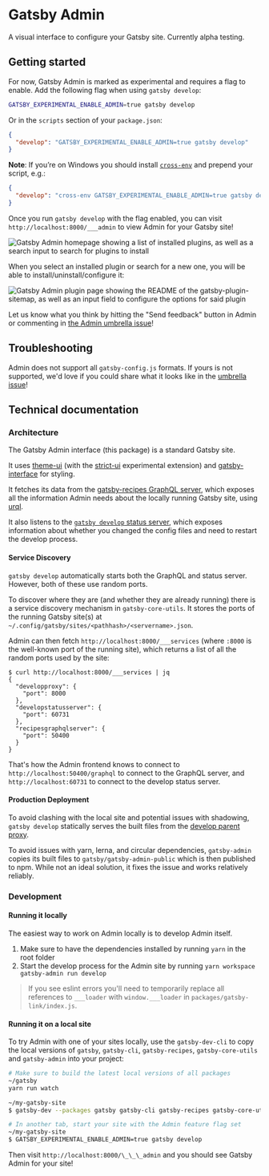 # Gatsby Admin

A visual interface to configure your Gatsby site. Currently alpha testing.

## Getting started

For now, Gatsby Admin is marked as experimental and requires a flag to enable. Add the following flag when using `gatsby develop`:

```sh
GATSBY_EXPERIMENTAL_ENABLE_ADMIN=true gatsby develop
```

Or in the `scripts` section of your `package.json`:

```json
{
  "develop": "GATSBY_EXPERIMENTAL_ENABLE_ADMIN=true gatsby develop"
}
```

**Note**: If you’re on Windows you should install [`cross-env`](https://www.npmjs.com/package/cross-env) and prepend your script, e.g.:

```json
{
  "develop": "cross-env GATSBY_EXPERIMENTAL_ENABLE_ADMIN=true gatsby develop"
}
```

Once you run `gatsby develop` with the flag enabled, you can visit `http://localhost:8000/___admin` to view Admin for your Gatsby site!

![Gatsby Admin homepage showing a list of installed plugins, as well as a search input to search for plugins to install](https://user-images.githubusercontent.com/7525670/95580804-36df9200-0a38-11eb-80a7-fbd847a13da1.png)

When you select an installed plugin or search for a new one, you will be able to install/uninstall/configure it:

![Gatsby Admin plugin page showing the README of the gatsby-plugin-sitemap, as well as an input field to configure the options for said plugin](https://user-images.githubusercontent.com/7525670/95580764-27f8df80-0a38-11eb-9f26-8a2cbbc4b07d.png)

Let us know what you think by hitting the "Send feedback" button in Admin or commenting in [the Admin umbrella issue](https://github.com/gatsbyjs/gatsby/issues/27402)!

## Troubleshooting

Admin does not support all `gatsby-config.js` formats. If yours is not supported, we'd love if you could share what it looks like in the [umbrella issue](https://github.com/gatsbyjs/gatsby/issues/27402)!

## Technical documentation

### Architecture

The Gatsby Admin interface (this package) is a standard Gatsby site.

It uses [theme-ui](https://theme-ui.com) (with the [strict-ui](https://github.com/system-ui/theme-ui/pull/719) experimental extension) and [gatsby-interface](https://github.com/gatsby-inc/gatsby-interface) for styling.

It fetches its data from the [gatsby-recipes GraphQL server](https://github.com/gatsbyjs/gatsby/tree/master/packages/gatsby-recipes/src/graphql-server), which exposes all the information Admin needs about the locally running Gatsby site, using [urql](https://github.com/FormidableLabs/urql).

It also listens to the [`gatsby develop` status server](https://github.com/gatsbyjs/gatsby/blob/master/packages/gatsby/src/commands/develop.ts), which exposes information about whether you changed the config files and need to restart the develop process.

#### Service Discovery

`gatsby develop` automatically starts both the GraphQL and status server. However, both of these use random ports.

To discover where they are (and whether they are already running) there is a service discovery mechanism in `gatsby-core-utils`. It stores the ports of the running Gatsby site(s) at `~/.config/gatsby/sites/<pathhash>/<servername>.json`.

Admin can then fetch `http://localhost:8000/___services` (where `:8000` is the well-known port of the running site), which returns a list of all the random ports used by the site:

```
$ curl http://localhost:8000/___services | jq
{
  "developproxy": {
    "port": 8000
  },
  "developstatusserver": {
    "port": 60731
  },
  "recipesgraphqlserver": {
    "port": 50400
  }
}
```

That's how the Admin frontend knows to connect to `http://localhost:50400/graphql` to connect to the GraphQL server, and `http://localhost:60731` to connect to the develop status server.

#### Production Deployment

To avoid clashing with the local site and potential issues with shadowing, `gatsby develop` statically serves the built files from the [develop parent proxy](https://github.com/gatsbyjs/gatsby/blob/master/packages/gatsby/src/utils/develop-proxy.ts).

To avoid issues with yarn, lerna, and circular dependencies, `gatsby-admin` copies its built files to `gatsby/gatsby-admin-public` which is then published to npm. While not an ideal solution, it fixes the issue and works relatively reliably.

### Development

#### Running it locally

The easiest way to work on Admin locally is to develop Admin itself.

1. Make sure to have the dependencies installed by running `yarn` in the root folder
2. Start the develop process for the Admin site by running `yarn workspace gatsby-admin run develop`

> If you see eslint errors you'll need to temporarily replace all references to `___loader` with `window.___loader` in `packages/gatsby-link/index.js`.

#### Running it on a local site

To try Admin with one of your sites locally, use the `gatsby-dev-cli` to copy the local versions of `gatsby`, `gatsby-cli`, `gatsby-recipes`, `gatsby-core-utils` and `gatsby-admin` into your project:

```sh
# Make sure to build the latest local versions of all packages
~/gatsby
yarn run watch

~/my-gatsby-site
$ gatsby-dev --packages gatsby gatsby-cli gatsby-recipes gatsby-core-utils gatsby-admin

# In another tab, start your site with the Admin feature flag set
~/my-gatsby-site
$ GATSBY_EXPERIMENTAL_ENABLE_ADMIN=true gatsby develop
```

Then visit `http://localhost:8000/\_\_\_admin` and you should see Gatsby Admin for your site!
